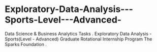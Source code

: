 # Exploratory-Data-Analysis---Sports-Level---Advanced-
Data Science &amp; Business Analytics Tasks . Exploratory Data Analysis - Sports(Level - Advanced) Graduate Rotational Internship Program The Sparks Foundation .
